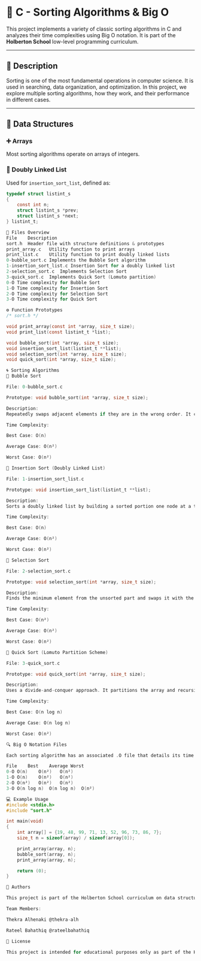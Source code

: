 # 🔢 C - Sorting Algorithms & Big O

This project implements a variety of classic sorting algorithms in C and analyzes their time complexities using Big O notation. It is part of the **Holberton School** low-level programming curriculum.

---

## 📘 Description

Sorting is one of the most fundamental operations in computer science. It is used in searching, data organization, and optimization. In this project, we explore multiple sorting algorithms, how they work, and their performance in different cases.

---

## 🧱 Data Structures

### ➕ Arrays
Most sorting algorithms operate on arrays of integers.

### 🔁 Doubly Linked List
Used for `insertion_sort_list`, defined as:

```c
typedef struct listint_s
{
    const int n;
    struct listint_s *prev;
    struct listint_s *next;
} listint_t;

📂 Files Overview
File	Description
sort.h	Header file with structure definitions & prototypes
print_array.c	Utility function to print arrays
print_list.c	Utility function to print doubly linked lists
0-bubble_sort.c	Implements the Bubble Sort algorithm
1-insertion_sort_list.c	Insertion Sort for a doubly linked list
2-selection_sort.c	Implements Selection Sort
3-quick_sort.c	Implements Quick Sort (Lomuto partition)
0-O	Time complexity for Bubble Sort
1-O	Time complexity for Insertion Sort
2-O	Time complexity for Selection Sort
3-O	Time complexity for Quick Sort

⚙️ Function Prototypes
/* sort.h */

void print_array(const int *array, size_t size);
void print_list(const listint_t *list);

void bubble_sort(int *array, size_t size);
void insertion_sort_list(listint_t **list);
void selection_sort(int *array, size_t size);
void quick_sort(int *array, size_t size);

🌀 Sorting Algorithms
🔸 Bubble Sort

File: 0-bubble_sort.c

Prototype: void bubble_sort(int *array, size_t size);

Description:
Repeatedly swaps adjacent elements if they are in the wrong order. It continues until the array is sorted.

Time Complexity:

Best Case: O(n)

Average Case: O(n²)

Worst Case: O(n²)

🔸 Insertion Sort (Doubly Linked List)

File: 1-insertion_sort_list.c

Prototype: void insertion_sort_list(listint_t **list);

Description:
Sorts a doubly linked list by building a sorted portion one node at a time.

Time Complexity:

Best Case: O(n)

Average Case: O(n²)

Worst Case: O(n²)

🔸 Selection Sort

File: 2-selection_sort.c

Prototype: void selection_sort(int *array, size_t size);

Description:
Finds the minimum element from the unsorted part and swaps it with the first unsorted element.

Time Complexity:

Best Case: O(n²)

Average Case: O(n²)

Worst Case: O(n²)

🔸 Quick Sort (Lomuto Partition Scheme)

File: 3-quick_sort.c

Prototype: void quick_sort(int *array, size_t size);

Description:
Uses a divide-and-conquer approach. It partitions the array and recursively sorts the subarrays using Lomuto partitioning.

Time Complexity:

Best Case: O(n log n)

Average Case: O(n log n)

Worst Case: O(n²)

🔍 Big O Notation Files

Each sorting algorithm has an associated .O file that details its time complexity:

File	Best	Average	Worst
0-O	O(n)	O(n²)	O(n²)
1-O	O(n)	O(n²)	O(n²)
2-O	O(n²)	O(n²)	O(n²)
3-O	O(n log n)	O(n log n)	O(n²)

💻 Example Usage
#include <stdio.h>
#include "sort.h"

int main(void)
{
    int array[] = {19, 48, 99, 71, 13, 52, 96, 73, 86, 7};
    size_t n = sizeof(array) / sizeof(array[0]);

    print_array(array, n);
    bubble_sort(array, n);
    print_array(array, n);

    return (0);
}

👥 Authors

This project is part of the Holberton School curriculum on data structures and algorithm analysis.

Team Members:

Thekra Alhenaki @thekra-alh

Rateel Bahathiq @rateelbahathiq

📜 License

This project is intended for educational purposes only as part of the Holberton School program.
